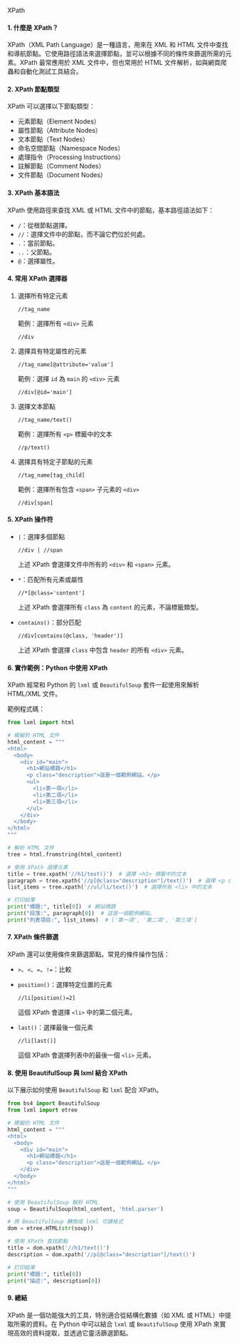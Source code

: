 XPath

#### 1. 什麼是 XPath？
XPath（XML Path Language）是一種語言，用來在 XML 和 HTML 文件中查找和導航節點。它使用路徑語法來選擇節點，並可以根據不同的條件來篩選所需的元素。XPath 最常應用於 XML 文件中，但也常用於 HTML 文件解析，如與網頁爬蟲和自動化測試工具結合。

#### 2. XPath 節點類型
XPath 可以選擇以下節點類型：
- 元素節點（Element Nodes）
- 屬性節點（Attribute Nodes）
- 文本節點（Text Nodes）
- 命名空間節點（Namespace Nodes）
- 處理指令（Processing Instructions）
- 註解節點（Comment Nodes）
- 文件節點（Document Nodes）

#### 3. XPath 基本語法
XPath 使用路徑來查找 XML 或 HTML 文件中的節點，基本路徑語法如下：

- `/`：從根節點選擇。
- `//`：選擇文件中的節點，而不論它們位於何處。
- `.`：當前節點。
- `..`：父節點。
- `@`：選擇屬性。

#### 4. 常用 XPath 選擇器
1. 選擇所有特定元素
   ```xpath
   //tag_name
   ```
   範例：選擇所有 `<div>` 元素
   ```xpath
   //div
   ```

2. 選擇具有特定屬性的元素
   ```xpath
   //tag_name[@attribute='value']
   ```
   範例：選擇 `id` 為 `main` 的 `<div>` 元素
   ```xpath
   //div[@id='main']
   ```

3. 選擇文本節點
   ```xpath
   //tag_name/text()
   ```
   範例：選擇所有 `<p>` 標籤中的文本
   ```xpath
   //p/text()
   ```

4. 選擇具有特定子節點的元素
   ```xpath
   //tag_name[tag_child]
   ```
   範例：選擇所有包含 `<span>` 子元素的 `<div>`
   ```xpath
   //div[span]
   ```

#### 5. XPath 操作符
- `|`：選擇多個節點
  ```xpath
  //div | //span
  ```
  上述 XPath 會選擇文件中所有的 `<div>` 和 `<span>` 元素。

- `*`：匹配所有元素或屬性
  ```xpath
  //*[@class='content']
  ```
  上述 XPath 會選擇所有 `class` 為 `content` 的元素，不論標籤類型。

- `contains()`：部分匹配
  ```xpath
  //div[contains(@class, 'header')]
  ```
  上述 XPath 會選擇 `class` 中包含 `header` 的所有 `<div>` 元素。

#### 6. 實作範例：Python 中使用 XPath
XPath 經常和 Python 的 `lxml` 或 `BeautifulSoup` 套件一起使用來解析 HTML/XML 文件。

範例程式碼：
```python
from lxml import html

# 模擬的 HTML 文件
html_content = """
<html>
  <body>
    <div id="main">
      <h1>網站標題</h1>
      <p class="description">這是一個範例網站。</p>
      <ul>
        <li>第一項</li>
        <li>第二項</li>
        <li>第三項</li>
      </ul>
    </div>
  </body>
</html>
"""

# 解析 HTML 文件
tree = html.fromstring(html_content)

# 使用 XPath 選擇元素
title = tree.xpath('//h1/text()')  # 選擇 <h1> 標籤中的文本
paragraph = tree.xpath('//p[@class="description"]/text()')  # 選擇 <p class="description"> 中的文本
list_items = tree.xpath('//ul/li/text()')  # 選擇所有 <li> 中的文本

# 打印結果
print("標題:", title[0])  # 網站標題
print("段落:", paragraph[0])  # 這是一個範例網站。
print("列表項目:", list_items)  # ['第一項', '第二項', '第三項']
```

#### 7. XPath 條件篩選
XPath 還可以使用條件來篩選節點。常見的條件操作包括：
- `>`、`<`、`=`、`!=`：比較
- `position()`：選擇特定位置的元素
  ```xpath
  //li[position()=2]
  ```
  這個 XPath 會選擇 `<li>` 中的第二個元素。

- `last()`：選擇最後一個元素
  ```xpath
  //li[last()]
  ```
  這個 XPath 會選擇列表中的最後一個 `<li>` 元素。

#### 8. 使用 BeautifulSoup 與 lxml 結合 XPath
以下展示如何使用 `BeautifulSoup` 和 `lxml` 配合 XPath。

```python
from bs4 import BeautifulSoup
from lxml import etree

# 模擬的 HTML 文件
html_content = """
<html>
  <body>
    <div id="main">
      <h1>網站標題</h1>
      <p class="description">這是一個範例網站。</p>
    </div>
  </body>
</html>
"""

# 使用 BeautifulSoup 解析 HTML
soup = BeautifulSoup(html_content, 'html.parser')

# 將 BeautifulSoup 轉換成 lxml 可讀格式
dom = etree.HTML(str(soup))

# 使用 XPath 查找節點
title = dom.xpath('//h1/text()')
description = dom.xpath('//p[@class="description"]/text()')

# 打印結果
print("標題:", title[0])
print("描述:", description[0])
```

#### 9. 總結
XPath 是一個功能強大的工具，特別適合從結構化數據（如 XML 或 HTML）中提取所需的資料。在 Python 中可以結合 `lxml` 或 `BeautifulSoup` 使用 XPath 來實現高效的資料提取，並透過它靈活篩選節點。